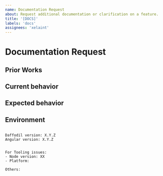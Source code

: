 ```yaml
---
name: Documentation Request
about: Request additional documentation or clarification on a feature.
title: '[DOCS]'
labels: 'docs'
assignees: 'xelaint'
---
```


<!--
PLEASE HELP US PROCESS GITHUB ISSUES FASTER BY PROVIDING THE FOLLOWING INFORMATION.

ISSUES MISSING IMPORTANT INFORMATION MAY BE CLOSED WITHOUT INVESTIGATION.
-->

# Documentation Request

## Prior Works
<!-- Describe any existing documentation that this would potentially require change. -->

## Current behavior
<!-- Describe how to came to need the documentation. -->


## Expected behavior
<!-- Describe what you would like to see documented as well as where. -->

## Environment

<pre><code>
Daffodil version: X.Y.Z
Angular version: X.Y.Z 
<!-- Check whether this is still an issue in the most recent Daffodil version -->
 
For Tooling issues:
- Node version: XX  <!-- run `node --version` -->
- Platform:  <!-- Mac, Linux, Windows -->

Others:
<!-- Anything else relevant?  Operating system version, IDE, package manager, HTTP server, ... -->
</code></pre>